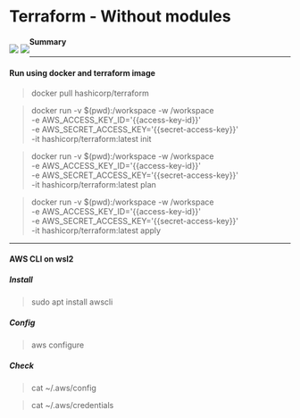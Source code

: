 # Terraform - Without modules

<p style="float:left">
    <img src="https://img.shields.io/badge/FullCycle-000000?style=plastic"  /> 
    <img src="https://img.shields.io/badge/Terraform-7B42BC?style=plastic&logo=Terraform&logoColor=white" /> 
</p>

#### Summary



-----

#### Run using docker and terraform image

> docker pull hashicorp/terraform

> docker run -v $(pwd):/workspace -w /workspace \
>  -e AWS_ACCESS_KEY_ID='{{access-key-id}}' \
>  -e AWS_SECRET_ACCESS_KEY='{{secret-access-key}}' \
>  -it hashicorp/terraform:latest init

> docker run -v $(pwd):/workspace -w /workspace \
>  -e AWS_ACCESS_KEY_ID='{{access-key-id}}' \
>  -e AWS_SECRET_ACCESS_KEY='{{secret-access-key}}' \
>  -it hashicorp/terraform:latest plan

> docker run -v $(pwd):/workspace -w /workspace \
>  -e AWS_ACCESS_KEY_ID='{{access-key-id}}' \
>  -e AWS_SECRET_ACCESS_KEY='{{secret-access-key}}' \
>  -it hashicorp/terraform:latest apply	

-----

#### AWS CLI on wsl2

##### Install
> sudo apt install awscli

##### Config
> aws configure

##### Check
> cat ~/.aws/config

> cat ~/.aws/credentials

